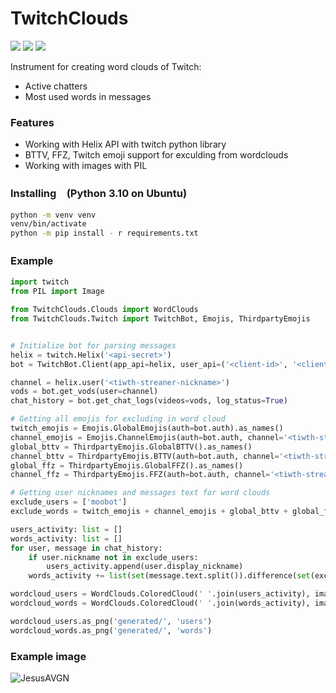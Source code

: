 # TwitchClouds

<div align="left">
    <img src="https://img.shields.io/github/downloads/Roqvie/TwitchClouds/total" />
    <img src="https://img.shields.io/github/commit-activity/m/Roqvie/TwitchClouds" />
    <img src="https://img.shields.io/github/issues/Roqvie/TwitchClouds" />
</div>

Instrument for creating word clouds of Twitch:
- Active chatters
- Most used words in messages

### Features

- Working with Helix API with twitch python library
- BTTV, FFZ, Twitch emoji support for exculding from wordclouds
- Working with images with PIL


### Installing　(Python 3.10 on Ubuntu)
```bash
python -m venv venv
venv/bin/activate
python -m pip install - r requirements.txt
```

### Example　

```python
import twitch
from PIL import Image

from TwitchClouds.Clouds import WordClouds
from TwitchClouds.Twitch import TwitchBot, Emojis, ThirdpartyEmojis


# Initialize bot for parsing messages
helix = twitch.Helix('<api-secret>')
bot = TwitchBot.Client(app_api=helix, user_api=('<client-id>', '<client-secret>'))

channel = helix.user('<tiwth-streaner-nickname>')
vods = bot.get_vods(user=channel)
chat_history = bot.get_chat_logs(videos=vods, log_status=True)

# Getting all emojis for excluding in word cloud
twitch_emojis = Emojis.GlobalEmojis(auth=bot.auth).as_names()
channel_emojis = Emojis.ChannelEmojis(auth=bot.auth, channel='<tiwth-streaner-nickname>').as_names()
global_bttv = ThirdpartyEmojis.GlobalBTTV().as_names()
channel_bttv = ThirdpartyEmojis.BTTV(auth=bot.auth, channel='<tiwth-streaner-nickname>').as_names()
global_ffz = ThirdpartyEmojis.GlobalFFZ().as_names()
channel_ffz = ThirdpartyEmojis.FFZ(auth=bot.auth, channel='<tiwth-streaner-nickname>').as_names()

# Getting user nicknames and messages text for word clouds
exclude_users = ['moobot']
exclude_words = twitch_emojis + channel_emojis + global_bttv + global_ffz + channel_bttv + channel_ffz

users_activity: list = []
words_activity: list = []
for user, message in chat_history:
    if user.nickname not in exclude_users:
        users_activity.append(user.display_nickname)
    words_activity += list(set(message.text.split()).difference(set(exclude_words)))

wordcloud_users = WordClouds.ColoredCloud(' '.join(users_activity), image=Image.open('examples/base.png'), font='examples/arial.ttf', max_font_size=50)
wordcloud_words = WordClouds.ColoredCloud(' '.join(words_activity), image=Image.open('examples/base.png'), font='examples/arial.ttf', max_font_size=50)

wordcloud_users.as_png('generated/', 'users')
wordcloud_words.as_png('generated/', 'words')
```

### Example image
![JesusAVGN](https://raw.githubusercontent.com/Roqvie/TwitchClouds/master/generated/hesus-users1.png)
